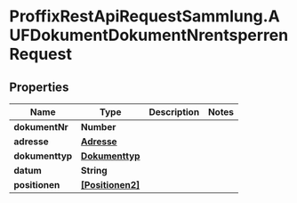 # ProffixRestApiRequestSammlung.AUFDokumentDokumentNrentsperrenRequest

## Properties
Name | Type | Description | Notes
------------ | ------------- | ------------- | -------------
**dokumentNr** | **Number** |  | 
**adresse** | [**Adresse**](Adresse.md) |  | 
**dokumenttyp** | [**Dokumenttyp**](Dokumenttyp.md) |  | 
**datum** | **String** |  | 
**positionen** | [**[Positionen2]**](Positionen2.md) |  | 


